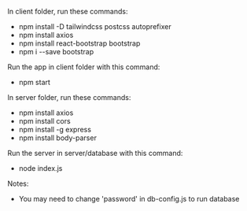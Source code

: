 In client folder, run these commands:
- npm install -D tailwindcss postcss autoprefixer
- npm install axios
- npm install react-bootstrap bootstrap
- npm i --save bootstrap

Run the app in client folder with this command:
- npm start

In server folder, run these commands:
- npm install axios
- npm install cors
- npm install -g express
- npm install body-parser

Run the server in server/database with this command:
- node index.js

Notes:
- You may need to change 'password' in db-config.js to run database